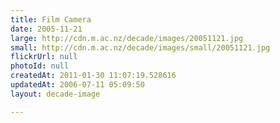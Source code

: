 ```yaml
---
title: Film Camera
date: 2005-11-21
large: http://cdn.m.ac.nz/decade/images/20051121.jpg
small: http://cdn.m.ac.nz/decade/images/small/20051121.jpg
flickrUrl: null
photoId: null
createdAt: 2011-01-30 11:07:19.528616
updatedAt: 2006-07-11 05:09:50
layout: decade-image

---
```


